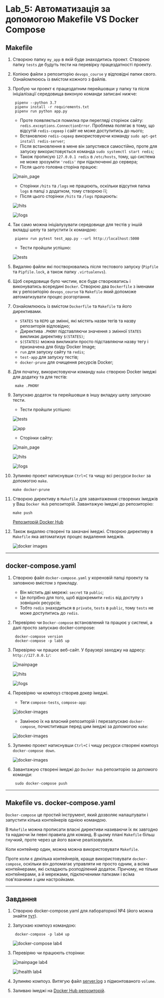 # Lab_5: Автоматизація за допомогою Makefile VS Docker Compose

## Makefile
1. Створюю папку `my_app` в якій буде знаходитись проект. Створюю папку `tests` де будуть тести на перевірку працездатності проекту. 
2. Копіюю файли з репозиторію `devops_course` у відповідні папки свого. Ознайомлююсь із вмістом кожного з файлів.
3. Пробую чи проект є працездатним перейшовши у папку та після ініціалізації середовища виконую команди записані нижче:

        pipenv --python 3.7
        pipenv install -r requirements.txt
        pipenv run python app.py
    
    * Проте появляється помилка при перегляді сторінок сайту: `redis.exceptions.ConnectionError`. Проблема полягає в тому, що відсутій `redis-сервер` і сайт не може доступитись до нього;
    * Встановлюю `redis-сервер` використовуючи команду `sudo apt-get install redis-server`;
    * Після встановлення в мене він запустився самостійно, проте для запуску використовується команда `sudo systemctl start redis`;
    * Також прописую `127.0.0.1 redis` в `/etc/hosts`, тому, що система не може зрозуміти `'redis'` при підключенні до сервера;
    * Після цього головна сторіна працює:
    
    ![main_page](images/lab_5_1.png)
    * Сторінки `/hits` та `/logs` не працюють, оскільки відсутня папка `logs` в папці з додатком, тому створюю її;
    * Після цього сторінки `/hits` та `/logs` працюють:
    
    ![/hits](images/lab_5_2.png)
    
    ![/logs](images/lab_5_3.png)  
4. Так само можна ініціалузувати середовище для тестів у іншій вкладці шелу та запустити їх командою:
    
        pipenv run pytest test_app.py --url http://localhost:5000
    
    * Тести пройшли успішно:
    
    ![tests](images/lab_5_4.png) 

5. Видаляю файли які постворювались після тестового запуску (`Pipfile` та `Pipfile.lock`, а також папку `.virtualenvs`).
6. Щоб середовище було чистим, все буде створюватись і виконуватись всередині `Docker`. Створюю два `Dockerfile` з іменами як у репозиторію `devops_course` та `Makefile` який допоможе автоматизувати процес розгортання.
7. Ознайомлююсь із вмістом `Dockerfile` та `Makefile` та його директивами. 
    * `STATES` та `REPO` це змінні, які містять назви тегів та назву репозиторія відповідно;
    * Директива `.PHONY` підставляючи значення з змінної `STATES` викликає директиву `$(STATES)`;
    * `$(STATES)` можна викликати просто підставляючи назву тегу і призначена для білду Docker Image;
    * `run` для запуску сайту та `redis`;
    * `test-app` для запуску тестів;
    * `docker-prune` для очищення ресурсів Docker;
8. Для початку, використовуючи команду `make` створюю Docker імеджі для додатку та для тестів:
        
        make .PHONY 
        
9. Запускаю додаток та перейшовши в іншу вкладку шелу запускаю тести. 
    * Тести пройшли успішно:
    
    ![tests](images/lab_5_5.png)
    
    ![app](images/lab_5_6.png)
    
    * Сторінки сайту:
    
    ![main_page](images/lab_5_7.png)
    
    ![/hits](images/lab_5_8.png)
    
    ![/logs](images/lab_5_9.png)
    
10. Зупиняю проект натиснувши `Ctrl+C` та чищу всі ресурси `Docker` за допомогою `make`.

        make docker-prune
        
11. Створюю директиву в `Makefile` для завантаження створених імеджів у Ваш `Docker Hub` репозиторій. Завантажую імеджі до репозиторію:
        
        make push
        
    [Репозиторій Docker Hub](https://hub.docker.com/repository/docker/havrylchuk/lab5-examples/general)

12. Також видаляю створені та закачані імеджі. Створюю директиву в `Makefile` яка автоматизує процес видалення імеджів.

    ![docker images](images/lab_5_10.png)

---    
## docker-compose.yaml

1. Створюю файл `docker-compose.yaml` у кореновій папці проекту та заповнюю вмістом з прикладу. 
    * Він містить дві мережі: `secret` та `public`; 
    * Це потрібно для того, щоб відокремити `redis` від доступу з зовнішніх ресурсів;
    * Тобто `redis` знаходиться в `private`, `tests` в `public`, тому `tests` не може доступитись до `redis`.
2. Перевіряю чи `Docker-compose` встановлений та працює у системі, а далі просто запускаю docker-compose:
   
        docker-compose version
        docker-compose -p lab5 up

3. Перевіряю чи працює веб-сайт. У браузері заходжу на адресу: `http://127.0.0.1/`:
    
    ![mainpage](images/lab_5_11.png)
    
    ![/hits](images/lab_5_12.png)
    
    ![/logs](images/lab_5_13.png)
    
4. Перевіряю чи компоуз створив докер імеджі. 
    * Теги `compose-tests`, `compose-app`:
    
    ![docker-images](images/lab_5_14.png)
    
    * Замінюю їх на власний репозиторій і перезапускаю `docker-compose`, почиститивши перед цим імеджі за допомогою `make`:
    
    ![docker-images](images/lab_5_15.png)
    
5. Зупиняю проект натиснувши `Ctrl+C` і чищу ресурси створені компоуз `docker-compose down`.

    ![docker-images](images/lab_5_16.png)
    
6. Завантажую створені імеджі до `Docker Hub` репозиторію за допомого команди:

        sudo docker-compose push

---        
## Makefile vs. docker-compose.yaml 
`Docker-compose` це простий інструмент, який дозволяє налаштувати і запустити кілька контейнерів однією командою.

В `Makefile` можна прописати власні директиви називаючи їх як завгодно та надаючи їм певні правила для команд. В цьому плані `Makefile` більш гнучкий, проте через це його важче реалізовувати.

Коли контейнер один, можна можна використовувати `Makefile`.

Проте коли є декілька контейнерів, краще використовувати `docker-compose`, оскільки він допомагає управляти не просто одним, а всіма контейнерами, які складають розподілений додаток. Причому, не тільки контейнерами, а й мережами, підключеними папками і всіма пов'язаними з цим настройками.

---
## Завдання
1. Cтворюю docker-compose.yaml для лабораторної №4 (його можна знайти [тут](../lab_4/docker-compose.yml)).
2. Запускаю компоуз командою:
    
        docker-compose -p lab4 up

    ![docker-compose lab4](images/lab_5_17.png)
    
3. Перевіряю чи працюють сторінки:

    ![mainpage lab4](images/lab_5_18.png)
    
    ![/health lab4](images/lab_5_19.png)
    
4. Зупиняю компоуз. Витягую файл [server.log](server.log) з підмонтованого `volume`.
5. Заливаю імеджі на [Docker Hub репозиторій](https://hub.docker.com/repository/docker/havrylchuk/lab4-examples).
